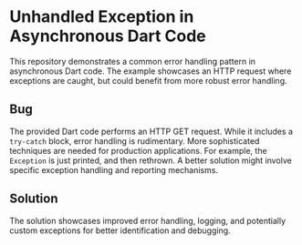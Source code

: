 # Unhandled Exception in Asynchronous Dart Code

This repository demonstrates a common error handling pattern in asynchronous Dart code.  The example showcases an HTTP request where exceptions are caught, but could benefit from more robust error handling.

## Bug

The provided Dart code performs an HTTP GET request.  While it includes a `try-catch` block, error handling is rudimentary.  More sophisticated techniques are needed for production applications. For example, the `Exception` is just printed, and then rethrown.  A better solution might involve specific exception handling and reporting mechanisms. 

## Solution

The solution showcases improved error handling, logging, and potentially custom exceptions for better identification and debugging.

